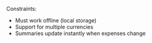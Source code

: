 Constraints:
- Must work offline (local storage)
- Support for multiple currencies
- Summaries update instantly when expenses change

